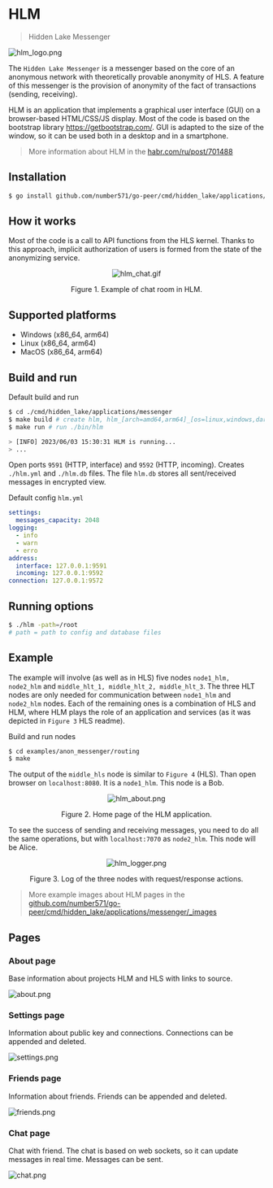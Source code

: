 # HLM

> Hidden Lake Messenger

<img src="_images/hlm_logo.png" alt="hlm_logo.png"/>

The `Hidden Lake Messenger` is a messenger based on the core of an anonymous network with theoretically provable anonymity of HLS. A feature of this messenger is the provision of anonymity of the fact of transactions (sending, receiving).

HLM is an application that implements a graphical user interface (GUI) on a browser-based HTML/CSS/JS display. Most of the code is based on the bootstrap library https://getbootstrap.com/. GUI is adapted to the size of the window, so it can be used both in a desktop and in a smartphone.

> More information about HLM in the [habr.com/ru/post/701488](https://habr.com/ru/post/701488/ "Habr HLM")

## Installation

```bash
$ go install github.com/number571/go-peer/cmd/hidden_lake/applications/messenger/cmd/hlm@latest
```

## How it works

Most of the code is a call to API functions from the HLS kernel. Thanks to this approach, implicit authorization of users is formed from the state of the anonymizing service.

<p align="center"><img src="_images/hlm_chat.gif" alt="hlm_chat.gif"/></p>
<p align="center">Figure 1. Example of chat room in HLM.</p>

## Supported platforms

- Windows (x86_64, arm64)
- Linux (x86_64, arm64)
- MacOS (x86_64, arm64)

## Build and run

Default build and run

```bash 
$ cd ./cmd/hidden_lake/applications/messenger
$ make build # create hlm, hlm_[arch=amd64,arm64]_[os=linux,windows,darwin] and copy to ./bin
$ make run # run ./bin/hlm

> [INFO] 2023/06/03 15:30:31 HLM is running...
> ...
```

Open ports `9591` (HTTP, interface) and `9592` (HTTP, incoming).
Creates `./hlm.yml` and `./hlm.db` files.
The file `hlm.db` stores all sent/received messages in encrypted view. 

Default config `hlm.yml`

```yaml
settings:
  messages_capacity: 2048
logging:
  - info
  - warn
  - erro
address:
  interface: 127.0.0.1:9591
  incoming: 127.0.0.1:9592
connection: 127.0.0.1:9572
```

## Running options

```bash
$ ./hlm -path=/root
# path = path to config and database files
```

## Example

The example will involve (as well as in HLS) five nodes `node1_hlm, node2_hlm` and `middle_hlt_1, middle_hlt_2, middle_hlt_3`. The three HLT nodes are only needed for communication between `node1_hlm` and `node2_hlm` nodes. Each of the remaining ones is a combination of HLS and HLM, where HLM plays the role of an application and services (as it was depicted in `Figure 3` HLS readme).

Build and run nodes
```bash
$ cd examples/anon_messenger/routing
$ make
```

The output of the `middle_hls` node is similar to `Figure 4` (HLS).
Than open browser on `localhost:8080`. It is a `node1_hlm`. This node is a Bob.

<p align="center"><img src="_images/hlm_about.png" alt="hlm_about.png"/></p>
<p align="center">Figure 2. Home page of the HLM application.</p>

To see the success of sending and receiving messages, you need to do all the same operations, but with `localhost:7070` as `node2_hlm`. This node will be Alice.

<p align="center"><img src="_images/hlm_logger.png" alt="hlm_logger.png"/></p>
<p align="center">Figure 3. Log of the three nodes with request/response actions.</p>

> More example images about HLM pages in the [github.com/number571/go-peer/cmd/hidden_lake/applications/messenger/_images](https://github.com/number571/go-peer/cmd/hidden_lake/applications/messenger/_images "Path to HLM images")

## Pages

### About page

Base information about projects HLM and HLS with links to source.

<img src="_images/v2/about.png" alt="about.png"/>

### Settings page

Information about public key and connections. Connections can be appended and deleted.

<img src="_images/v2/settings.png" alt="settings.png"/>

### Friends page

Information about friends. Friends can be appended and deleted.

<img src="_images/v2/friends.png" alt="friends.png"/>

### Chat page

Chat with friend. The chat is based on web sockets, so it can update messages in real time. Messages can be sent.

<img src="_images/v2/chat.png" alt="chat.png"/>
